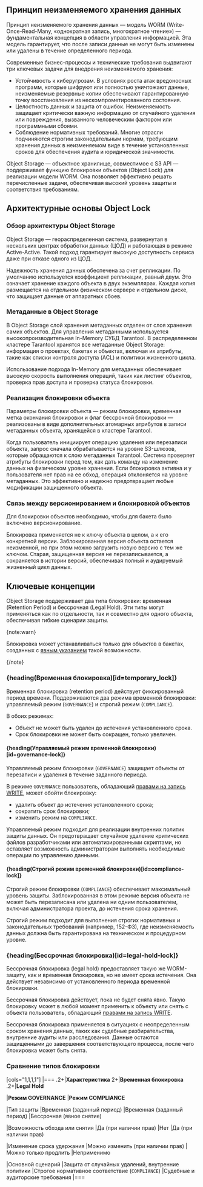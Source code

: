 ## Принцип неизменяемого хранения данных 

Принцип неизменяемого хранения данных — модель WORM (Write-Once-Read-Many, «однократная запись, многократное чтение») — фундаментальная концепция в области управления информацией. Эта модель гарантирует, что после записи данные не могут быть изменены или удалены в течение определенного периода.

Современные бизнес-процессы и технические требования выдвигают три ключевых задачи для внедрения неизменяемого хранения:

* Устойчивость к киберугрозам. В условиях роста атак вредоносных программ, которые шифруют или полностью уничтожают данные, неизменяемые резервные копии обеспечивают гарантированную точку восстановления из нескомпрометированного состояния.
* Целостность данных и защита от ошибок. Неизменяемость защищает критически важную информацию от случайного удаления или повреждения, вызванного человеческим фактором или программными сбоями.
* Соблюдение нормативных требований. Многие отрасли подчиняются строгим законодательным нормам, требующим хранения данных в неизменяемом виде в течение установленных сроков для обеспечения аудита и юридической значимости.

Object Storage — объектное хранилище, совместимое с S3 API — поддерживает функцию блокировки объектов (Object Lock) для реализации модели WORM. Она позволяет эффективно решать перечисленные задачи, обеспечивая высокий уровень защиты и соответствия требованиям.

## Архитектурные основы Object Lock

### Обзор архитектуры Object Storage

Object Storage — геораспределенная система, развернутая в нескольких центрах обработки данных (ЦОД) и работающая в режиме Active-Active. Такой подход гарантирует высокую доступность сервиса даже при отказе одного из ЦОД.

Надежность хранения данных обеспечена за счет репликации. По умолчанию используется коэффициент репликации, равный двум. Это означает хранение каждого объекта в двух экземплярах. Каждая копия размещается на отдельном физическом сервере и отдельном диске, что защищает данные от аппаратных сбоев.

### Метаданные в Object Storage

В Object Storage слой хранения метаданных отделен от слоя хранения самих объектов. Для управления метаданными используется высокопроизводительная In-Memory СУБД Tarantool. В распределенном кластере Tarantool хранятся все метаданные Object Storage: информация о проектах, бакетах и объектах, включая их атрибуты, такие как списки контроля доступа (ACL) и политики жизненного цикла.

Использование подхода In-Memory для метаданных обеспечивает высокую скорость выполнения операций, таких как листинг объектов, проверка прав доступа и проверка статуса блокировки.

### Реализация блокировки объекта

Параметры блокировки объекта — режим блокировки, временная метка окончания блокировки и флаг бессрочной блокировки — реализованы в виде дополнительных атомарных атрибутов в записи метаданных объекта, хранящейся в кластере Tarantool.

Когда пользователь инициирует операцию удаления или перезаписи объекта, запрос сначала обрабатывается на уровне S3-шлюзов, которые обращаются к слою метаданных Tarantool. Система проверяет атрибуты блокировки перед тем, как дать команду на изменение данных на физическом уровне хранения. Если блокировка активна и у пользователя нет прав на ее обход, операция отклоняется на уровне метаданных. Это эффективно и надежно предотвращает любые модификации защищенного объекта.

### Связь между версионированием и блокировкой объектов

Для блокировки объектов необходимо, чтобы для бакета было включено версионирование.

Блокировка применяется не к ключу объекта в целом, а к его конкретной версии. Заблокированная версия объекта остается неизменной, но при этом можно загрузить новую версию с тем же ключом. Старая, защищенная версия не перезаписывается, а сохраняется в истории версий, обеспечивая полный и аудируемый жизненный цикл данных.

## Ключевые концепции

Object Storage поддерживает два типа блокировки: временная (Retention Period) и бессрочная (Legal Hold). Эти типы могут применяться как по отдельности, так и совместно для одного объекта, обеспечивая гибкие сценарии защиты.

{note:warn}

Блокировка может устанавливаться только для объектов в бакетах, созданных с [явным указанием](/ru/storage/s3/instructions/buckets/create-bucket#ways_to_create_bucket) такой возможности.

{/note}

### {heading(Временная блокировка)[id=temporary_lock]}

Временная блокировка (retention period) действует фиксированный период времени. Поддерживаются два режима временной блокировки: управляемый режим (`GOVERNANCE`) и строгий режим (`COMPLIANCE`).

В обоих режимах:

- Объект не может быть удален до истечения установленного срока.
- Срок блокировки не может быть сокращен, только увеличен.

#### {heading(Управляемый режим временной блокировки)[id=governance-lock]}

Управляемый режим блокировки (`GOVERNANCE`) защищает объекты от перезаписи и удаления в течение заданного периода.

В режиме `GOVERNANCE` пользователь, обладающий [правами на запись WRITE](/ru/storage/s3/instructions/access-management/s3-acl#permissons), может обойти блокировку:

- удалить объект до истечения установленного срока;
- сократить срок блокировки;
- изменить режим на `COMPLIANCE`.

Управляемый режим подходит для реализации внутренних политик защиты данных. Он предотвращает случайное удаление критических файлов разработчиками или автоматизированными скриптами, но оставляет возможность администраторам выполнять необходимые операции по управлению данными.

#### {heading(Строгий режим временной блокировки)[id=compliance-lock]}

Строгий режим блокировки (`COMPLIANCE`) обеспечивает максимальный уровень защиты. Заблокированная в этом режиме версия объекта не может быть перезаписана или удалена ни одним пользователем, включая администратора проекта, до истечения срока хранения.

Строгий режим подходит для выполнения строгих нормативных и законодательных требований (например, 152-ФЗ), где неизменяемость данных должна быть гарантирована на техническом и процедурном уровне.

### {heading(Бессрочная блокировка)[id=legal-hold-lock]}

Бессрочная блокировка (legal hold) предоставляет такую же WORM-защиту, как и временная блокировка, но не имеет срока истечения. Она действует независимо от установленного периода временной блокировки.

Бессрочная блокировка действует, пока не будет снята явно. Такую блокировку может в любой момент применить к объекту или снять с объекта пользователь, обладающий [правами на запись WRITE](/ru/storage/s3/instructions/access-management/s3-acl#permissons).

Бессрочная блокировка применяется в ситуациях с неопределенным сроком хранения данных, таких как судебные разбирательства, внутренние аудиты или расследования. Данные остаются защищенными до завершения соответствующего процесса, после чего блокировка может быть снята.

### Сравнение типов блокировки

[cols="1,1,1,1"]
|===
.2+|**Характеристика**
2+|**Временная блокировка**
.2+|**Legal Hold**

|**Режим GOVERNANCE**
|**Режим COMPLIANCE**

|Тип защиты
|Временная (заданный период)
|Временная (заданный период)
|Бессрочная (явное снятие)

|Возможность обхода или снятия
|Да (при наличии прав)
|Нет
|Да (при наличии прав)

|Изменение срока удержания
|Можно изменить (при наличии прав)
|Можно только продлить
|Неприменимо

|Основной сценарий
|Защита от случайных удалений, внутренние политики
|Строгое нормативное соответствие (`COMPLIANCE`)
|Судебные и аудиторские требования
|===